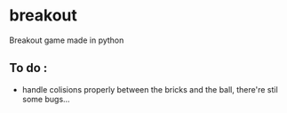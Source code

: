 # breakout
Breakout game made in python

## To do : 
- handle colisions properly between the bricks and the ball, there're stil some bugs... 
